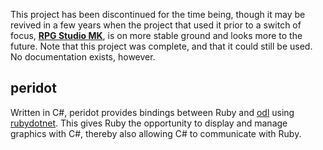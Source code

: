 This project has been discontinued for the time being, though it may be revived in a few years when the project that used it prior to a switch of focus, <b><a href="https://github.com/Marin-MK/RPG-Studio-MK">RPG Studio MK</a></b>, is on more stable ground and looks more to the future. Note that this project was complete, and that it could still be used. No documentation exists, however.

<h2>peridot</h2>

Written in C#, peridot provides bindings between Ruby and <a href="https://github.com/Marin-MK/odl">odl</a> using <a href="https://github.com/Marin-MK/rubydotnet">rubydotnet</a>. This gives Ruby the opportunity to display and manage graphics with C#, thereby also allowing C# to communicate with Ruby.
